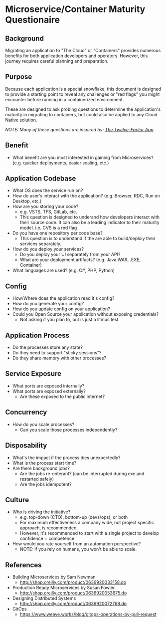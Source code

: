 # Microservice/Container Maturity Questionaire

## Background

Migrating an application to "The Cloud" or "Containers" provides numerous benefits for both application developers and operators.  However, this journey requires careful planning and preparation.

## Purpose

Because each application is a special snowflake, this document is designed to provide a starting point to reveal any challenges or "red flags" you might encounter before running in a containerized environment.

These are designed to ask probing questions to determine the application's maturity in migrating to containers, but could also be applied to any Cloud Native solution.

_NOTE: Many of these questions are inspired by: [The Twelve-Factor App](https://12factor.net/)_

## Benefit

* What benefit are you most interested in gaining from Microservices? (e.g. quicker deployments, easier scaling, etc.)

## Application Codebase

* What OS does the service run on?
* How do user's interact with the application?  (e.g. Browser, RDC, Run on Desktop, etc.)
* How are you storing your code?
  * e.g. VSTS, TFS, GitLab, etc.
  * This question is designed to underand how developers interact with their source code.  It can also be a leading indicator to their maturity model.  i.e. CVS is a red flag
* Do you have one repository per code base?
  * This question is to understand if the are able to build/deploiy their services separately.
* How do you deploy your services?
  * Do you deploy your UI separately from your API?
  * What are your deployment artifacts? (e.g. Java WAR, .EXE, Container)
* What languages are used?  (e.g. C#, PHP, Python)

## Config

* How/Where does the application read it's config?
* How do you generate your config?
* How do you update config on your application?
* Could you Open Source your application without exposing credentials?
  * Not asking if you plan to, but is just a litmus test

## Application Process

* Do the processes store any state?
* Do they need to support "sticky sessions"?
* Do they share memory with other processes?

## Service Exposure

* What ports are exposed internally?
* What ports are exposed externally?
  * Are these exposed to the public internet?

## Concurrency

* How do you scale processes?
  * Can you scale those processes independently?

## Disposability

* What's the impact if the process dies unexpectedly?
* What is the process start time?
* Are there background jobs?
  * Are the jobs re-enterant? (can be interrupted during exe and restarted safely)
  * Are the jobs idempotent?

## Culture

* Who is driving the initiative?
  * e.g. top-down (CTO), bottom-up (devs/ops), or both
  * For maximum effectiveness a company wide, not project specific approach, is recommended
  * However, it's recommended to start with a single project to develop confidence + competence
* How would you rate yourself from an automation perspective?
  * NOTE: If you rely on humans, you won't be able to scale.

## References

* Building Microservices by Sam Newman
  * http://shop.oreilly.com/product/0636920033158.do
* Production Ready Microservices by Susan Fowler
  * http://shop.oreilly.com/product/0636920053675.do
* Designing Distributed Systems
  * http://shop.oreilly.com/product/0636920072768.do
* GitOps
  * https://www.weave.works/blog/gitops-operations-by-pull-request
